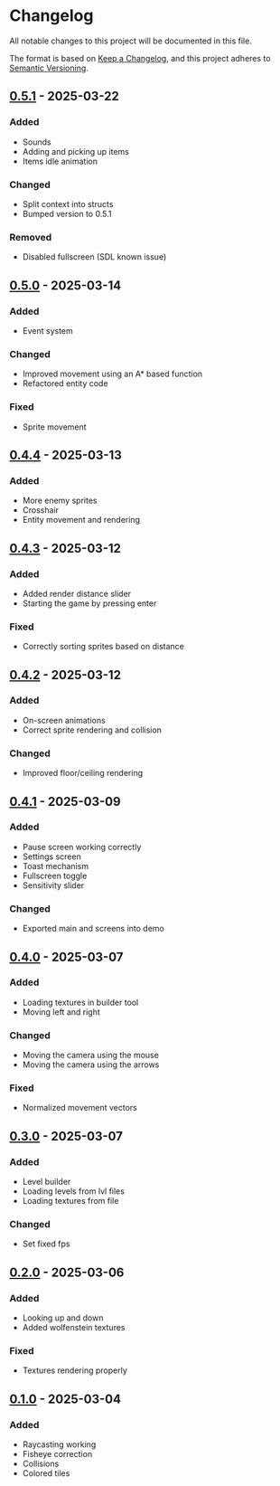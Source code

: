 # Changelog

All notable changes to this project will be documented in this file.

The format is based on [Keep a Changelog](https://keepachangelog.com/en/1.1.0/), and this project adheres to [Semantic Versioning](https://semver.org/spec/v2.0.0.html).


## [0.5.1] - 2025-03-22 

### Added

- Sounds
- Adding and picking up items 
- Items idle animation

### Changed

- Split context into structs
- Bumped version to 0.5.1

### Removed

- Disabled fullscreen (SDL known issue)


## [0.5.0] - 2025-03-14 

### Added

- Event system

### Changed

- Improved movement using an A* based function
- Refactored entity code

### Fixed

- Sprite movement


## [0.4.4] - 2025-03-13 

### Added

- More enemy sprites
- Crosshair
- Entity movement and rendering


## [0.4.3] - 2025-03-12 

### Added

- Added render distance slider
- Starting the game by pressing enter

### Fixed

- Correctly sorting sprites based on distance


## [0.4.2] - 2025-03-12 

### Added

- On-screen animations
- Correct sprite rendering and collision

### Changed

- Improved floor/ceiling rendering


## [0.4.1] - 2025-03-09 

### Added

- Pause screen working correctly
- Settings screen
- Toast mechanism
- Fullscreen toggle
- Sensitivity slider

### Changed

- Exported main and screens into demo


## [0.4.0] - 2025-03-07 

### Added

- Loading textures in builder tool
- Moving left and right

### Changed

- Moving the camera using the mouse
- Moving the camera using the arrows

### Fixed

- Normalized movement vectors


## [0.3.0] - 2025-03-07 

### Added

- Level builder
- Loading levels from lvl files
- Loading textures from file

### Changed

- Set fixed fps


## [0.2.0] - 2025-03-06 

### Added

- Looking up and down
- Added wolfenstein textures

### Fixed

- Textures rendering properly


## [0.1.0] - 2025-03-04 

### Added

- Raycasting working
- Fisheye correction
- Collisions
- Colored tiles


[0.1.0]: https://github.com/KDesp73/raycasting/releases/tag/v0.1.0
[0.2.0]: https://github.com/KDesp73/raycasting/releases/tag/v0.2.0
[0.3.0]: https://github.com/KDesp73/raycasting/releases/tag/v0.3.0
[0.4.0]: https://github.com/KDesp73/raycasting/releases/tag/v0.4.0
[0.4.1]: https://github.com/KDesp73/raycasting/releases/tag/v0.4.1
[0.4.2]: https://github.com/KDesp73/raycasting/releases/tag/v0.4.2
[0.4.3]: https://github.com/KDesp73/raycasting/releases/tag/v0.4.3
[0.4.4]: https://github.com/KDesp73/raycasting/releases/tag/v0.4.4
[0.5.0]: https://github.com/KDesp73/raycasting/releases/tag/v0.5.0
[0.5.1]: https://github.com/KDesp73/raycasting/releases/tag/v0.5.1

